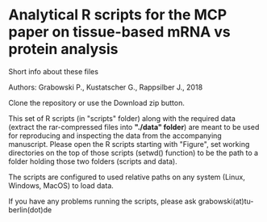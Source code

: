 # Analytical R scripts for the MCP paper on tissue-based mRNA vs protein analysis

Short info about these files

Authors: Grabowski P., Kustatscher G., Rappsilber J., 2018

Clone the repository or use the Download zip button.

This set of R scripts (in "scripts" folder) along with the required data (extract the rar-compressed files into **"./data" folder**) are meant to be used for reproducing and inspecting the data from the accompanying manuscript.
Please open the R scripts starting with "Figure", set working directories on the top of those scripts (setwd() function) to be the path to a folder holding those two folders (scripts and data).

The scripts are configured to used relative paths on any system (Linux, Windows, MacOS) to load data.

If you have any problems running the scripts, please ask grabowski(at)tu-berlin(dot)de
